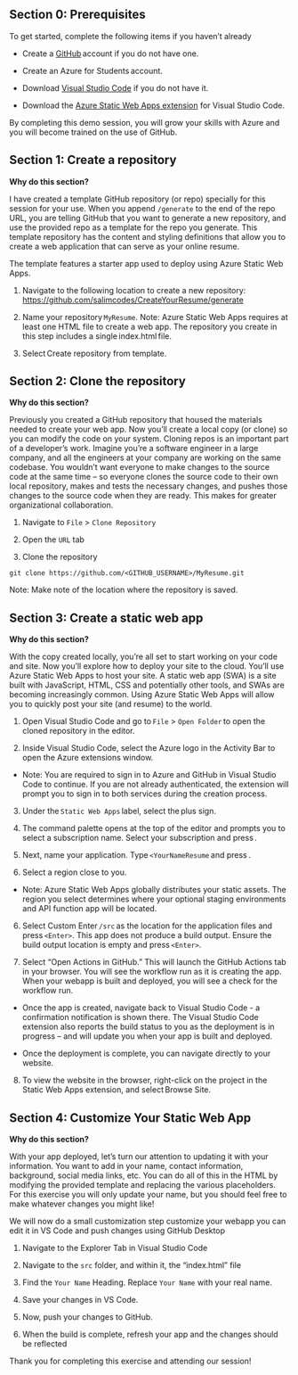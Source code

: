 ## Section 0: Prerequisites 

To get started, complete the following items if you haven’t already 

- Create a [GitHub](https://github.com/) account  if you do not have one.

- Create an Azure for Students account. 

- Download [Visual Studio Code](https://code.visualstudio.com/Download) if you do not have it. 

- Download the [Azure Static Web Apps extension](https://marketplace.visualstudio.com/items?itemName=ms-azuretools.vscode-azurestaticwebapps) for Visual Studio Code.

By completing this demo session, you will grow your skills with Azure and you will become trained on the use of GitHub. 
 
## Section 1: Create a repository 

**Why do this section?**

I have created a template GitHub repository (or repo) specially for this session for your use. When you append `/generate` to the end of the repo URL, you are telling GitHub that you want to generate a new repository, and use the provided repo as a template for the repo you generate. This template repository has the content and styling definitions that allow you to create a web application that can serve as your online resume. 

The template features a starter app used to deploy using Azure Static Web Apps. 

1. Navigate to the following location to create a new repository: https://github.com/salimcodes/CreateYourResume/generate 

2. Name your repository `MyResume`. Note: Azure Static Web Apps requires at least one HTML file to create a web app. The repository you create in this step includes a single index.html file. 

3. Select Create repository from template. 

## Section 2: Clone the repository 

**Why do this section?**

Previously you created a GitHub repository that housed the materials needed to create your web app.  Now you’ll create a local copy (or clone) so you can modify the code on your system. Cloning repos is an important part of a developer’s work. Imagine you’re a software engineer in a large company, and all the engineers at your company are working on the same codebase. You wouldn’t want everyone to make changes to the source code at the same time – so everyone clones the source code to their own local repository, makes and tests the necessary changes, and pushes those changes to the source code when they are ready. This makes for greater organizational collaboration. 

1. Navigate to `File` > `Clone Repository` 

2. Open the `URL` tab 

3. Clone the repository

```
git clone https://github.com/<GITHUB_USERNAME>/MyResume.git
```


Note: Make note of the location where the repository is saved.  

## Section 3: Create a static web app 

**Why do this section?**

With the copy created locally, you’re all set to start working on your code and site. Now you’ll explore how to deploy your site to the cloud. You’ll use Azure Static Web Apps to host your site. A static web app (SWA) is a site built with JavaScript, HTML, CSS and potentially other tools, and SWAs are becoming increasingly common. Using Azure Static Web Apps will allow you to quickly post your site (and resume) to the world. 

1. Open Visual Studio Code and go to `File` > `Open Folder` to open the cloned repository in the editor.  

2. Inside Visual Studio Code, select the Azure logo in the Activity Bar to open the Azure extensions window. 

- Note: You are required to sign in to Azure and GitHub in Visual Studio Code to continue. If you are not already authenticated, the extension will prompt you to sign in to both services during the creation process. 

3. Under the `Static Web Apps` label, select the plus sign. 

4. The command palette opens at the top of the editor and prompts you to select a subscription name. Select your subscription and press <Enter>. 

5. Next, name your application. Type `<YourNameResume` and press <Enter>. 

5. Select a region close to you. 
- Note: Azure Static Web Apps globally distributes your static assets. The region you select determines where your optional staging environments and API function app will be located. 

6. Select Custom  Enter `/src` as the location for the application files and press `<Enter>`. This app does not produce a build output. Ensure the build output location is empty and press `<Enter>`. 

7. Select “Open Actions in GitHub.” This will launch the GitHub Actions tab in your browser. You will see the workflow run as it is creating the app. When your webapp is built and deployed, you will see a check for the workflow run.   

- Once the app is created, navigate back to Visual Studio Code - a confirmation notification is shown there. The Visual Studio Code extension also reports the build status to you as the deployment is in progress – and will update you when your app is built and deployed.  

- Once the deployment is complete, you can navigate directly to your website. 

8. To view the website in the browser, right-click on the project in the Static Web Apps extension, and select Browse Site. 


## Section 4: Customize Your Static Web App 

**Why do this section?**

With your app deployed, let’s turn our attention to updating it with your information. You want to add in your name, contact information, background, social media links, etc. You can do all of this in the HTML by modifying the provided template and replacing the various placeholders. For this exercise you will only update your name, but you should feel free to make whatever changes you might like! 

We will now do a small customization step customize your webapp you can edit it in VS Code and push changes using GitHub Desktop  

1. Navigate to the Explorer Tab in Visual Studio Code   

2. Navigate to the `src` folder, and within it, the “index.html” file  

3. Find the `Your Name` Heading. Replace `Your Name` with your real name.   

4. Save your changes in VS Code.   

5. Now, push your changes to GitHub.   
 
6. When the build is complete, refresh your app and the changes should be reflected  

Thank you for completing this exercise and attending our session!  

